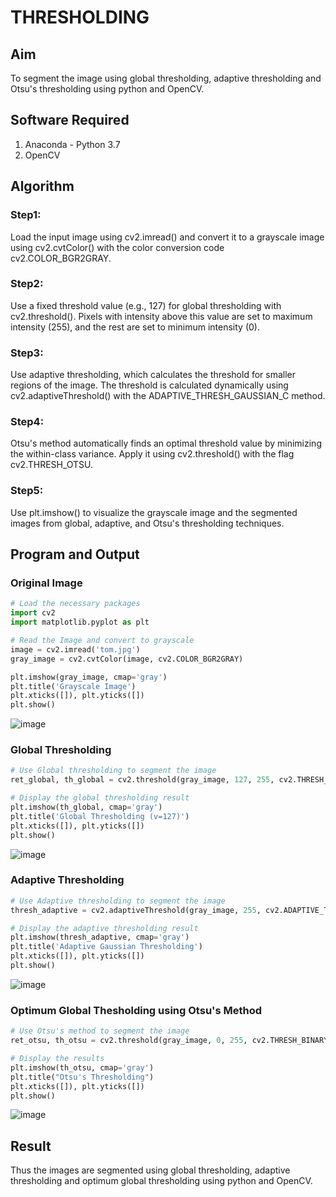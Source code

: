 # THRESHOLDING
## Aim
To segment the image using global thresholding, adaptive thresholding and Otsu's thresholding using python and OpenCV.

## Software Required
1. Anaconda - Python 3.7
2. OpenCV

## Algorithm

### Step1:
Load the input image using cv2.imread() and convert it to a grayscale image using cv2.cvtColor() with the color conversion code cv2.COLOR_BGR2GRAY.

### Step2:
Use a fixed threshold value (e.g., 127) for global thresholding with cv2.threshold(). Pixels with intensity above this value are set to maximum intensity (255), and the rest are set to minimum intensity (0).

### Step3:
Use adaptive thresholding, which calculates the threshold for smaller regions of the image. The threshold is calculated dynamically using cv2.adaptiveThreshold() with the ADAPTIVE_THRESH_GAUSSIAN_C method.

### Step4:
Otsu's method automatically finds an optimal threshold value by minimizing the within-class variance. Apply it using cv2.threshold() with the flag cv2.THRESH_OTSU.

### Step5:
Use plt.imshow() to visualize the grayscale image and the segmented images from global, adaptive, and Otsu's thresholding techniques.

## Program and Output

### Original Image
```python
# Load the necessary packages
import cv2
import matplotlib.pyplot as plt

# Read the Image and convert to grayscale
image = cv2.imread('tom.jpg')
gray_image = cv2.cvtColor(image, cv2.COLOR_BGR2GRAY)

plt.imshow(gray_image, cmap='gray')
plt.title('Grayscale Image')
plt.xticks([]), plt.yticks([])
plt.show()
```
![image](https://github.com/user-attachments/assets/bde7a8f7-764f-46ec-9938-b4f7b3dac1b2)


### Global Thresholding

```python
# Use Global thresholding to segment the image
ret_global, th_global = cv2.threshold(gray_image, 127, 255, cv2.THRESH_BINARY)

# Display the global thresholding result
plt.imshow(th_global, cmap='gray')
plt.title('Global Thresholding (v=127)')
plt.xticks([]), plt.yticks([])
plt.show()
```
![image](https://github.com/user-attachments/assets/9007123b-36ad-4d28-b4c8-c9f30c995d80)


### Adaptive Thresholding
```python
# Use Adaptive thresholding to segment the image
thresh_adaptive = cv2.adaptiveThreshold(gray_image, 255, cv2.ADAPTIVE_THRESH_GAUSSIAN_C,cv2.THRESH_BINARY, 11, 2)

# Display the adaptive thresholding result
plt.imshow(thresh_adaptive, cmap='gray')
plt.title('Adaptive Gaussian Thresholding')
plt.xticks([]), plt.yticks([])
plt.show()
```
![image](https://github.com/user-attachments/assets/140b6e1a-f195-41c8-bd83-429d37f96d76)


### Optimum Global Thesholding using Otsu's Method
```python
# Use Otsu's method to segment the image 
ret_otsu, th_otsu = cv2.threshold(gray_image, 0, 255, cv2.THRESH_BINARY + cv2.THRESH_OTSU)

# Display the results
plt.imshow(th_otsu, cmap='gray')
plt.title("Otsu's Thresholding")
plt.xticks([]), plt.yticks([])
plt.show()
```
![image](https://github.com/user-attachments/assets/88524a2c-5233-4700-9885-5828ac4b1117)


## Result
Thus the images are segmented using global thresholding, adaptive thresholding and optimum global thresholding using python and OpenCV.
